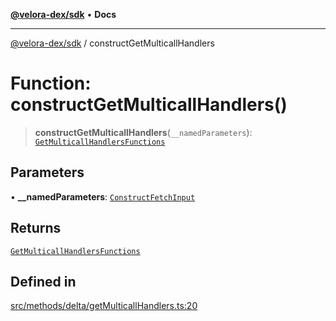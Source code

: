 [**@velora-dex/sdk**](../README.md) • **Docs**

***

[@velora-dex/sdk](../globals.md) / constructGetMulticallHandlers

# Function: constructGetMulticallHandlers()

> **constructGetMulticallHandlers**(`__namedParameters`): [`GetMulticallHandlersFunctions`](../type-aliases/GetMulticallHandlersFunctions.md)

## Parameters

• **\_\_namedParameters**: [`ConstructFetchInput`](../interfaces/ConstructFetchInput.md)

## Returns

[`GetMulticallHandlersFunctions`](../type-aliases/GetMulticallHandlersFunctions.md)

## Defined in

[src/methods/delta/getMulticallHandlers.ts:20](https://github.com/VeloraDEX/sdk/blob/master/src/methods/delta/getMulticallHandlers.ts#L20)
